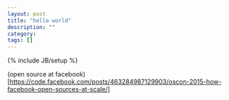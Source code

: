 ```yaml
---
layout: post
title: "hello world"
description: ""
category: 
tags: []
---
```

{% include JB/setup %}


(open source at facebook)[https://code.facebook.com/posts/463284987129903/oscon-2015-how-facebook-open-sources-at-scale/]
